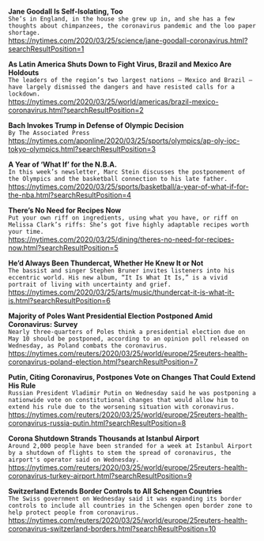 **Jane Goodall Is Self-Isolating, Too**\
`She’s in England, in the house she grew up in, and she has a few thoughts about chimpanzees, the coronavirus pandemic and the loo paper shortage.`\
https://nytimes.com/2020/03/25/science/jane-goodall-coronavirus.html?searchResultPosition=1

**As Latin America Shuts Down to Fight Virus, Brazil and Mexico Are Holdouts**\
`The leaders of the region’s two largest nations — Mexico and Brazil — have largely dismissed the dangers and have resisted calls for a lockdown.`\
https://nytimes.com/2020/03/25/world/americas/brazil-mexico-coronavirus.html?searchResultPosition=2

**Bach Invokes Trump in Defense of Olympic Decision**\
`By The Associated Press`\
https://nytimes.com/aponline/2020/03/25/sports/olympics/ap-oly-ioc-tokyo-olympics.html?searchResultPosition=3

**A Year of ‘What If’ for the N.B.A.**\
`In this week’s newsletter, Marc Stein discusses the postponement of the Olympics and the basketball connection to his late father.`\
https://nytimes.com/2020/03/25/sports/basketball/a-year-of-what-if-for-the-nba.html?searchResultPosition=4

**There’s No Need for Recipes Now**\
`Put your own riff on ingredients, using what you have, or riff on Melissa Clark’s riffs: She’s got five highly adaptable recipes worth your time.`\
https://nytimes.com/2020/03/25/dining/theres-no-need-for-recipes-now.html?searchResultPosition=5

**He’d Always Been Thundercat, Whether He Knew It or Not**\
`The bassist and singer Stephen Bruner invites listeners into his eccentric world. His new album, “It Is What It Is,” is a vivid portrait of living with uncertainty and grief.`\
https://nytimes.com/2020/03/25/arts/music/thundercat-it-is-what-it-is.html?searchResultPosition=6

**Majority of Poles Want Presidential Election Postponed Amid Coronavirus: Survey**\
`Nearly three-quarters of Poles think a presidential election due on May 10 should be postponed, according to an opinion poll released on Wednesday, as Poland combats the coronavirus.`\
https://nytimes.com/reuters/2020/03/25/world/europe/25reuters-health-coronavirus-poland-election.html?searchResultPosition=7

**Putin, Citing Coronavirus, Postpones Vote on Changes That Could Extend His Rule**\
`Russian President Vladimir Putin on Wednesday said he was postponing a nationwide vote on constitutional changes that would allow him to extend his rule due to the worsening situation with coronavirus.`\
https://nytimes.com/reuters/2020/03/25/world/europe/25reuters-health-coronavirus-russia-putin.html?searchResultPosition=8

**Corona Shutdown Strands Thousands at Istanbul Airport**\
`Around 2,000 people have been stranded for a week at Istanbul Airport by a shutdown of flights to stem the spread of coronavirus, the airport's operator said on Wednesday.`\
https://nytimes.com/reuters/2020/03/25/world/europe/25reuters-health-coronavirus-turkey-airport.html?searchResultPosition=9

**Switzerland Extends Border Controls to All Schengen Countries**\
`The Swiss government on Wednesday said it was expanding its border controls to include all countries in the Schengen open border zone to help protect people from coronavirus.`\
https://nytimes.com/reuters/2020/03/25/world/europe/25reuters-health-coronavirus-switzerland-borders.html?searchResultPosition=10

